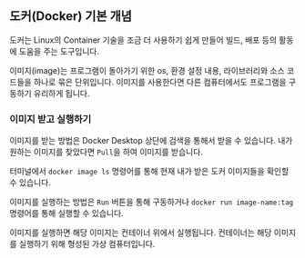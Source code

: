 ## 도커(Docker) 기본 개념

도커는 Linux의 Container 기술을 조금 더 사용하기 쉽게 만들어 빌드, 배포 등의 활동에 도움을 주는 도구입니다.

이미지(image)는 프로그램이 돌아가기 위한 os, 환경 설정 내용, 라이브러리와 소스 코드들을 하나로 묶은 단위입니다. 이미지를 사용한다면 다른 컴퓨터에서도 프로그램을 구동하기 유리하게 됩니다.

### 이미지 받고 실행하기

이미지를 받는 방법은 Docker Desktop 상단에 검색을 통해서 받을 수 있습니다. 내가 원하는 이미지를 찾았다면 `Pull`을 하여 이미지를 받습니다.

터미널에서 `docker image ls` 명령어를 통해 현재 내가 받은 도커 이미지들을 확인할 수 있습니다.

이미지를 실행하는 방법은 `Run` 버튼을 통해 구동하거나 `docker run image-name:tag` 명령어를 통해 실행할 수 있습니다.

이미지를 실행하면 해당 이미지는 컨테이너 위에서 실행됩니다. 컨테이너는 해당 이미지를 실행하기 위해 형성된 가상 컴퓨터입니다.